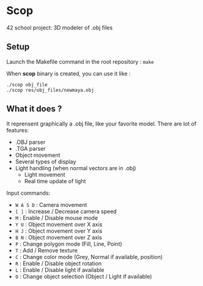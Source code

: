 # Scop
42 school project: 3D modeler of .obj files

## Setup
Launch the Makefile command in the root repository : `make`

When **scop** binary is created, you can use it like :
```
./scop obj_file
./scop res/obj_files/newmaya.obj
```

## What it does ?
It reprensent graphically a .obj file, like your favorite model. There are lot of features:
- .OBJ parser
- .TGA parser
- Object movement
- Several types of display
- Light handling (when normal vectors are in .obj)
	- Light movement
	- Real time update of light

Input commands:
- `W A S D` : Camera movement
- `[ ]` :	Increase / Decrease camera speed
- `M` :		Enable / Disable mouse mode
- `Y U` :	Object movement over X axis
- `H J` :	Object movement over Y axis
- `B N` :	Object movement over Z axis
- `P` :		Change polygon mode (Fill, Line, Point)
- `T` :		Add / Remove texture
- `C` :		Change color mode (Grey, Normal if available, position)
- `R` : 	Enable / Disable object rotation
- `L` : 	Enable / Disable light if available
- `O` : 	Change object selection (Object / Light if available)

